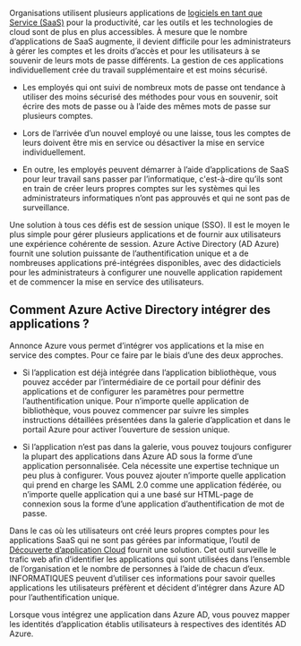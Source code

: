 Organisations utilisent plusieurs applications de [logiciels en tant que Service (SaaS)](https://azure.microsoft.com/overview/what-is-saas/) pour la productivité, car les outils et les technologies de cloud sont de plus en plus accessibles. À mesure que le nombre d’applications de SaaS augmente, il devient difficile pour les administrateurs à gérer les comptes et les droits d’accès et pour les utilisateurs à se souvenir de leurs mots de passe différents. La gestion de ces applications individuellement crée du travail supplémentaire et est moins sécurisé.


- Les employés qui ont suivi de nombreux mots de passe ont tendance à utiliser des moins sécurisé des méthodes pour vous en souvenir, soit écrire des mots de passe ou à l’aide des mêmes mots de passe sur plusieurs comptes.

- Lors de l’arrivée d’un nouvel employé ou une laisse, tous les comptes de leurs doivent être mis en service ou désactiver la mise en service individuellement.

- En outre, les employés peuvent démarrer à l’aide d’applications de SaaS pour leur travail sans passer par l’informatique, c'est-à-dire qu’ils sont en train de créer leurs propres comptes sur les systèmes qui les administrateurs informatiques n’ont pas approuvés et qui ne sont pas de surveillance.  

Une solution à tous ces défis est de session unique (SSO). Il est le moyen le plus simple pour gérer plusieurs applications et de fournir aux utilisateurs une expérience cohérente de session. Azure Active Directory (AD Azure) fournit une solution puissante de l’authentification unique et a de nombreuses applications pré-intégrées disponibles, avec des didacticiels pour les administrateurs à configurer une nouvelle application rapidement et de commencer la mise en service des utilisateurs.


## <a name="how-does-azure-active-directory-integrate-apps"></a>Comment Azure Active Directory intégrer des applications ?  

Annonce Azure vous permet d’intégrer vos applications et la mise en service des comptes. Pour ce faire par le biais d’une des deux approches.

- Si l’application est déjà intégrée dans l’application bibliothèque, vous pouvez accéder par l’intermédiaire de ce portail pour définir des applications et de configurer les paramètres pour permettre l’authentification unique. Pour n’importe quelle application de bibliothèque, vous pouvez commencer par suivre les simples instructions détaillées présentées dans la galerie d’application et dans le portail Azure pour activer l’ouverture de session unique.

- Si l’application n’est pas dans la galerie, vous pouvez toujours configurer la plupart des applications dans Azure AD sous la forme d’une application personnalisée. Cela nécessite une expertise technique un peu plus à configurer. Vous pouvez ajouter n’importe quelle application qui prend en charge les SAML 2.0 comme une application fédérée, ou n’importe quelle application qui a une basé sur HTML-page de connexion sous la forme d’une application d’authentification de mot de passe.

Dans le cas où les utilisateurs ont créé leurs propres comptes pour les applications SaaS qui ne sont pas gérées par informatique, l’outil de [Découverte d’application Cloud](../articles/active-directory/active-directory-cloudappdiscovery-whatis.md) fournit une solution. Cet outil surveille le trafic web afin d’identifier les applications qui sont utilisées dans l’ensemble de l’organisation et le nombre de personnes à l’aide de chacun d’eux. INFORMATIQUES peuvent d’utiliser ces informations pour savoir quelles applications les utilisateurs préfèrent et décident d’intégrer dans Azure AD pour l’authentification unique.  

Lorsque vous intégrez une application dans Azure AD, vous pouvez mapper les identités d’application établis utilisateurs à respectives des identités AD Azure.  
